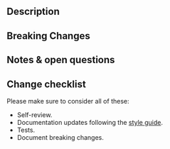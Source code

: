 ## Description

<!-- A summary of what this pull request achieves and a rough list of changes. -->

## Breaking Changes

<!-- Optional, if there are any breaking changes document them, including how to migrate older code. -->

## Notes & open questions

<!-- Any notes, remarks or open questions you have to make about the PR. -->

## Change checklist

Please make sure to consider all of these:

- Self-review.
- Documentation updates following the [style guide](https://rust-lang.github.io/rfcs/1574-more-api-documentation-conventions.html#appendix-a-full-conventions-text).
- Tests.
- Document breaking changes.
